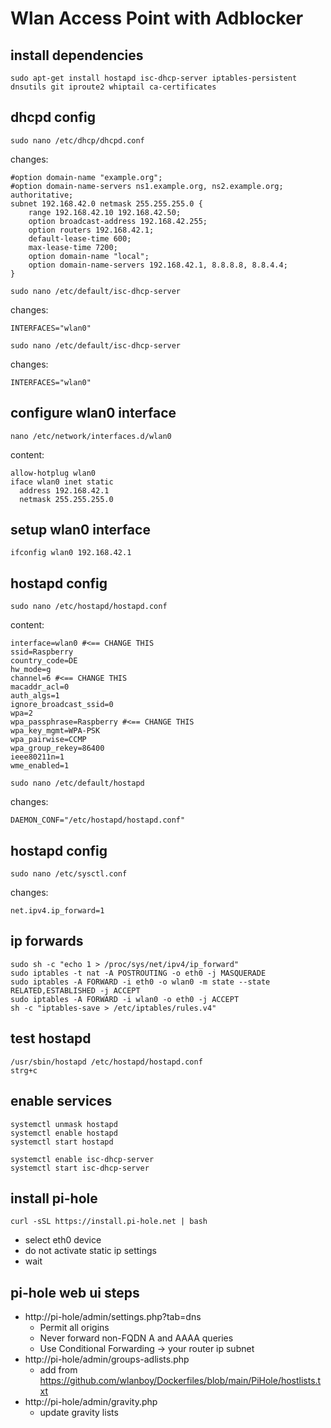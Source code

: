 # Wlan Access Point with Adblocker

## install dependencies
```
sudo apt-get install hostapd isc-dhcp-server iptables-persistent dnsutils git iproute2 whiptail ca-certificates
```

## dhcpd config
```
sudo nano /etc/dhcp/dhcpd.conf
```
changes:
```
#option domain-name "example.org";
#option domain-name-servers ns1.example.org, ns2.example.org;
authoritative;
subnet 192.168.42.0 netmask 255.255.255.0 {
	range 192.168.42.10 192.168.42.50;
	option broadcast-address 192.168.42.255;
	option routers 192.168.42.1;
	default-lease-time 600;
	max-lease-time 7200;
	option domain-name "local";
	option domain-name-servers 192.168.42.1, 8.8.8.8, 8.8.4.4;
}
```

```
sudo nano /etc/default/isc-dhcp-server
```
changes:
```
INTERFACES="wlan0"
```

```
sudo nano /etc/default/isc-dhcp-server
```
changes:
```
INTERFACES="wlan0"
```

## configure wlan0 interface
```
nano /etc/network/interfaces.d/wlan0
```
content:
```
allow-hotplug wlan0
iface wlan0 inet static
  address 192.168.42.1
  netmask 255.255.255.0
```

## setup wlan0 interface
```
ifconfig wlan0 192.168.42.1
```

## hostapd config
```
sudo nano /etc/hostapd/hostapd.conf
```
content:
```
interface=wlan0 #<== CHANGE THIS
ssid=Raspberry
country_code=DE
hw_mode=g
channel=6 #<== CHANGE THIS
macaddr_acl=0
auth_algs=1
ignore_broadcast_ssid=0
wpa=2
wpa_passphrase=Raspberry #<== CHANGE THIS
wpa_key_mgmt=WPA-PSK
wpa_pairwise=CCMP
wpa_group_rekey=86400
ieee80211n=1
wme_enabled=1
```

```
sudo nano /etc/default/hostapd
```
changes:
```
DAEMON_CONF="/etc/hostapd/hostapd.conf"
```


## hostapd config
```
sudo nano /etc/sysctl.conf
```
changes:
```
net.ipv4.ip_forward=1
```

## ip forwards
```
sudo sh -c "echo 1 > /proc/sys/net/ipv4/ip_forward"
sudo iptables -t nat -A POSTROUTING -o eth0 -j MASQUERADE
sudo iptables -A FORWARD -i eth0 -o wlan0 -m state --state RELATED,ESTABLISHED -j ACCEPT
sudo iptables -A FORWARD -i wlan0 -o eth0 -j ACCEPT
sh -c "iptables-save > /etc/iptables/rules.v4"
```

## test hostapd 
```
/usr/sbin/hostapd /etc/hostapd/hostapd.conf
strg+c
```

## enable services
```
systemctl unmask hostapd
systemctl enable hostapd
systemctl start hostapd

systemctl enable isc-dhcp-server
systemctl start isc-dhcp-server
```

## install pi-hole
```
curl -sSL https://install.pi-hole.net | bash
```
* select eth0 device
* do not activate static ip settings
* wait

## pi-hole web ui steps
* http://pi-hole/admin/settings.php?tab=dns
  * Permit all origins
  * Never forward non-FQDN A and AAAA queries
  * Use Conditional Forwarding -> your router ip subnet
* http://pi-hole/admin/groups-adlists.php
  * add from https://github.com/wlanboy/Dockerfiles/blob/main/PiHole/hostlists.txt
* http://pi-hole/admin/gravity.php
  * update gravity lists
